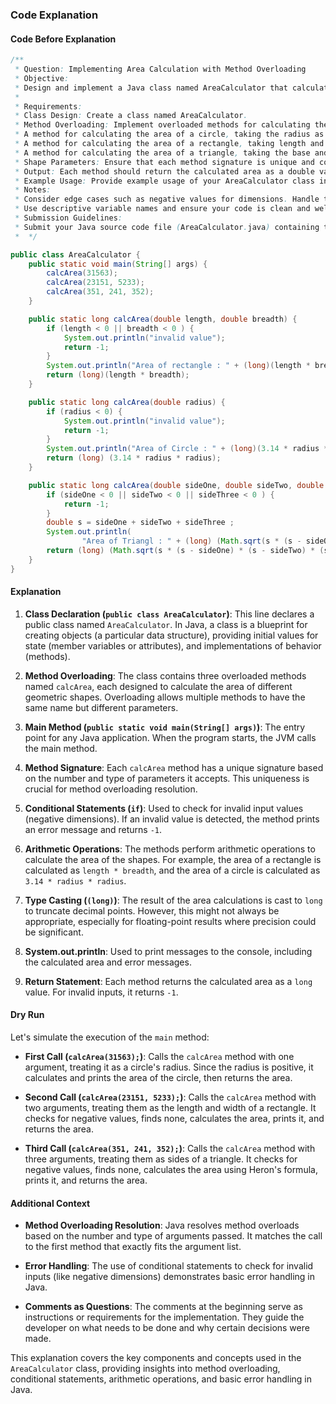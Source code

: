 ### Code Explanation

#### Code Before Explanation

```java
/**
 * Question: Implementing Area Calculation with Method Overloading
 * Objective:
 * Design and implement a Java class named AreaCalculator that calculates areas for various shapes. Your implementation should utilize method overloading to handle different types of shapes (e.g., circle, rectangle, triangle). Each shape will have its own area calculation logic within overloaded methods.
 *
 * Requirements:
 * Class Design: Create a class named AreaCalculator.
 * Method Overloading: Implement overloaded methods for calculating the area of different shapes. At least three shapes must be included (circle, rectangle, and triangle).
 * A method for calculating the area of a circle, taking the radius as a parameter.
 * A method for calculating the area of a rectangle, taking length and width as parameters.
 * A method for calculating the area of a triangle, taking the base and height as parameters.
 * Shape Parameters: Ensure that each method signature is unique and correctly reflects the shape it calculates the area for.
 * Output: Each method should return the calculated area as a double value.
 * Example Usage: Provide example usage of your AreaCalculator class in the form of a main method or separate test cases to demonstrate how to calculate the area of each shape.
 * Notes:
 * Consider edge cases such as negative values for dimensions. Handle these appropriately within your methods.
 * Use descriptive variable names and ensure your code is clean and well-commented.
 * Submission Guidelines:
 * Submit your Java source code file (AreaCalculator.java) containing the implementation of the AreaCalculator class along with any additional comments explaining your design choices or challenging aspects of the problem.
 *  */

public class AreaCalculator {
    public static void main(String[] args) {
        calcArea(31563);
        calcArea(23151, 5233);
        calcArea(351, 241, 352);
    }

    public static long calcArea(double length, double breadth) {
        if (length < 0 || breadth < 0 ) {
            System.out.println("invalid value");
            return -1;
        }
        System.out.println("Area of rectangle : " + (long)(length * breadth));
        return (long)(length * breadth);
    }

    public static long calcArea(double radius) {
        if (radius < 0) {
            System.out.println("invalid value");
            return -1;
        }
        System.out.println("Area of Circle : " + (long)(3.14 * radius * radius));
        return (long) (3.14 * radius * radius);
    }

    public static long calcArea(double sideOne, double sideTwo, double sideThree) {
        if (sideOne < 0 || sideTwo < 0 || sideThree < 0 ) {
            return -1;
        }
        double s = sideOne + sideTwo + sideThree ;
        System.out.println(
                "Area of Triangl : " + (long) (Math.sqrt(s * (s - sideOne) * (s - sideTwo) * (s - sideThree))));
        return (long) (Math.sqrt(s * (s - sideOne) * (s - sideTwo) * (s - sideThree)));
    }
}
```

#### Explanation

1. **Class Declaration (`public class AreaCalculator`)**: This line declares a public class named `AreaCalculator`. In Java, a class is a blueprint for creating objects (a particular data structure), providing initial values for state (member variables or attributes), and implementations of behavior (methods).

2. **Method Overloading**: The class contains three overloaded methods named `calcArea`, each designed to calculate the area of different geometric shapes. Overloading allows multiple methods to have the same name but different parameters.

3. **Main Method (`public static void main(String[] args)`)**: The entry point for any Java application. When the program starts, the JVM calls the main method.

4. **Method Signature**: Each `calcArea` method has a unique signature based on the number and type of parameters it accepts. This uniqueness is crucial for method overloading resolution.

5. **Conditional Statements (`if`)**: Used to check for invalid input values (negative dimensions). If an invalid value is detected, the method prints an error message and returns `-1`.

6. **Arithmetic Operations**: The methods perform arithmetic operations to calculate the area of the shapes. For example, the area of a rectangle is calculated as `length * breadth`, and the area of a circle is calculated as `3.14 * radius * radius`.

7. **Type Casting (`(long)`)**: The result of the area calculations is cast to `long` to truncate decimal points. However, this might not always be appropriate, especially for floating-point results where precision could be significant.

8. **System.out.println**: Used to print messages to the console, including the calculated area and error messages.

9. **Return Statement**: Each method returns the calculated area as a `long` value. For invalid inputs, it returns `-1`.

#### Dry Run

Let's simulate the execution of the `main` method:

-  **First Call (`calcArea(31563);`)**: Calls the `calcArea` method with one argument, treating it as a circle's radius. Since the radius is positive, it calculates and prints the area of the circle, then returns the area.

-  **Second Call (`calcArea(23151, 5233);`)**: Calls the `calcArea` method with two arguments, treating them as the length and width of a rectangle. It checks for negative values, finds none, calculates the area, prints it, and returns the area.

-  **Third Call (`calcArea(351, 241, 352);`)**: Calls the `calcArea` method with three arguments, treating them as sides of a triangle. It checks for negative values, finds none, calculates the area using Heron's formula, prints it, and returns the area.

#### Additional Context

-  **Method Overloading Resolution**: Java resolves method overloads based on the number and type of arguments passed. It matches the call to the first method that exactly fits the argument list.

-  **Error Handling**: The use of conditional statements to check for invalid inputs (like negative dimensions) demonstrates basic error handling in Java.

-  **Comments as Questions**: The comments at the beginning serve as instructions or requirements for the implementation. They guide the developer on what needs to be done and why certain decisions were made.

This explanation covers the key components and concepts used in the `AreaCalculator` class, providing insights into method overloading, conditional statements, arithmetic operations, and basic error handling in Java.
